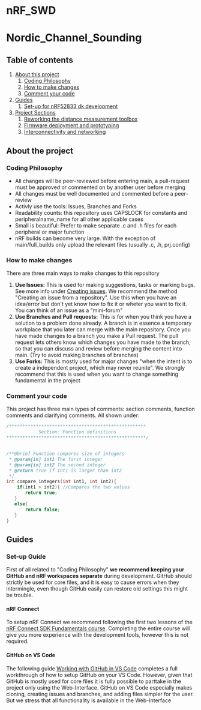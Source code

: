 # nRF_SWD
# Nordic_Channel_Sounding

## Table of contents
1. [About this project](#about)
    1. [Coding Philosophy](#philosophy)
    2. [How to make changes](#chage)
    3. [Comment your code](#comment)
2. [Guides](#guides)
    1. [Set-up for nRF52833 dk development](#subparagraph1)
3. [Project Sections](#project)
    1. [Reworking the distance measurement toolbox]()
    2. [Firmware deployment and prototyping]()
    3. [Interconnectivity and networking]()



## About the project <a name="about"></a>
### Coding Philosophy <a name="philosophy"></a>
- All changes will be peer-reviewed before entering main, a pull-request must be approved or commented on by another user before merging
- All changes must be well documented and commented before a peer-review
- Activly use the tools: Issues, Branches and Forks
- Readability counts: this repository uses CAPSLOCK for constants and peripheralname_name for all other applicable cases
- Small is beautiful: Prefer to make separate .c and .h files for each peripheral or major function
- nRF builds can become very large. With the exception of main/full_builds only upload the relevant files (usually .c, .h, prj.config)

### How to make changes <a name="change"></a>
There are three main ways to make changes to this repository
1. **Use Issues:** This is used for making suggestions, tasks or marking bugs. See more info under [Creating issues](https://docs.github.com/en/issues/tracking-your-work-with-issues/creating-an-issue). We recommend the method "Creating an issue from a repository". Use this when you have an idea/error but don't yet know how to fix it or wheter you want to fix it. You can think of an issue as a "mini-forum"
2. **Use Branches and Pull requests:** This is for when you think you have a solution to a problem done already. A branch is in essence a temporary workplace that you later can merge with the main repository. Once you have made changes to a branch you make a Pull request. The pull request lets others know which changes you have made to the branch, so that you can discuss and review before merging the content into main. (Try to avoid making branches of branches)
3. **Use Forks:** This is mostly used for major changes "when the intent is to create a independent project, which may never reunite". We strongly recommend that this is used when you want to change something fundamental in the project

### Comment your code <a name="comment"></a>
This project has three main types of comments: section comments, function comments and clarifying comments. All shown under:
```cpp
/***************************************************
            Section: Function definitions
****************************************************/


/**@brief Function compares size of integers
 * @param[in] int1 The first integer
 * @param[in] int2 The second integer
 * @return true if int1 is larger than int2
 */
int compare_integers(int int1, int int2){
    if(int1 > int2){ //Compares the two values
       return true;
   }
   else{
       return false;
   }
}

```

## Guides <a name="guides"></a>
### Set-up Guide <a name="setup"></a>
First of all related to "Coding Philosophy" **we recommend keeping your GitHub and nRF workspaces separate** during development. GitHub should strictly be used for core files, and it is easy to cause errors when they intermingle, even though GitHub easily can restore old settings this might be trouble. 

#### nRF Connect<a name="connect"></a>
To setup nRF Connect we recommend following the first two lessons of the [nRF Connect SDK Fundamentals course](https://academy.nordicsemi.com/courses/nrf-connect-sdk-fundamentals/lessons/lesson-1-nrf-connect-sdk-introduction/). Completing the entire course will give you more experience with the development tools, however this is not required.

#### GitHub on VS Code<a name="github"></a>
The following guide [Working with GitHub in VS Code](https://code.visualstudio.com/docs/sourcecontrol/github) completes a full workthrough of how to setup GitHub on your VS Code. However, given that GitHub is mostly used for core files it is fully possible to parttake in the project only using the Web-Interface. GitHub on VS Code especially makes cloning, creating issues and branches, and adding files simpler for the user. But we stress that all functionality is available in the Web-Interface
